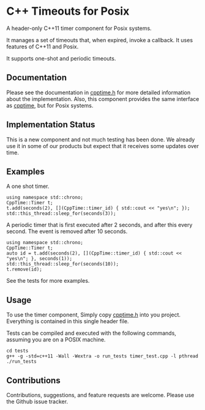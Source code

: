 C++ Timeouts for Posix
======================

A header-only C++11 timer component for Posix systems.

It manages a set of timeouts that, when expired, invoke a callback. It uses
features of C++11 and Posix.

It supports one-shot and periodic timeouts.

Documentation
-------------

Please see the documentation in [cpptime.h](./cpptime.h) for more detailed information about
the implementation. Also, this component provides the same interface as
[cpptime](https://github.com/eglimi/cpptime), but for Posix systems.

Implementation Status
---------------------

This is a new component and not much testing has been done. We already use it
in some of our products but expect that it receives some updates over time.

Examples
--------

A one shot timer.

~~~
using namespace std::chrono;
CppTime::Timer t;
t.add(seconds(2), [](CppTime::timer_id) { std::cout << "yes\n"; });
std::this_thread::sleep_for(seconds(3));
~~~

A periodic timer that is first executed after 2 seconds, and after this every
second. The event is removed after 10 seconds.

~~~
using namespace std::chrono;
CppTime::Timer t;
auto id = t.add(seconds(2), [](CppTime::timer_id) { std::cout << "yes\n"; }, seconds(1));
std::this_thread::sleep_for(seconds(10));
t.remove(id);
~~~

See the tests for more examples.

Usage
-----

To use the timer component, Simply copy [cpptime.h](./cpptime.h) into you
project. Everything is contained in this single header file.

Tests can be compiled and executed with the following commands, assuming you
are on a POSIX machine.

~~~
cd tests
g++ -g -std=c++11 -Wall -Wextra -o run_tests timer_test.cpp -l pthread
./run_tests
~~~

Contributions
-------------

Contributions, suggestions, and feature requests are welcome. Please use the
Github issue tracker.
